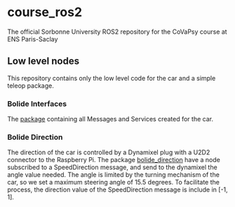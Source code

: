 # course_ros2
The official Sorbonne University ROS2 repository for the CoVaPsy course at ENS Paris-Saclay

## Low level nodes
This repository contains only the low level code for the car and a simple teleop package.

### Bolide Interfaces
The [package](./bolide_interfaces/) containing all Messages and Services created for the car.

### Bolide Direction
The direction of the car is controlled by a Dynamixel plug with a U2D2 connector to the Raspberry Pi. The package [bolide_direction](./bolide_direction/) have a node subscribed to a SpeedDirection message, and send to the dynamixel the angle value needed. The angle is limited by the turning mechanism of the car, so we set a maximum steering angle of 15.5 degrees. To facilitate the process, the direction value of the SpeedDirection message is include in [-1, 1].